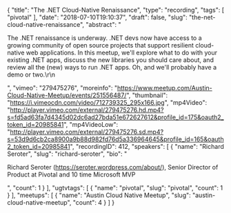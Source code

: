 {
  "title": "The .NET Cloud-Native Renaissance",
  "type": "recording",
  "tags": [
    "pivotal"
  ],
  "date": "2018-07-10T19:10:37",
  "draft": false,
  "slug": "the-net-cloud-native-renaissance",
  "abstract": "<p>The .NET renaissance is underway. .NET devs now have access to a growing community of open source projects that support resilient cloud-native web applications. In this meetup, we'll explore what to do with your existing .NET apps, discuss the new libraries you should care about, and review all the (new) ways to run .NET apps. Oh, and we'll probably have a demo or two.\r\n</p>",
  "vimeo": "279475276",
  "moreinfo": "https://www.meetup.com/Austin-Cloud-Native-Meetup/events/251556487/",
  "thumbnail": "https://i.vimeocdn.com/video/712739325_295x166.jpg",
  "mp4Video": "http://player.vimeo.com/external/279475276.hd.mp4?s=fd5ad63fa7d4345d02dc6ad27bda51e672627612&profile_id=175&oauth2_token_id=20985841",
  "mp4VideoLow": "http://player.vimeo.com/external/279475276.sd.mp4?s=53d9d6cb2ca8900a9b88d982fd76d5a336964645&profile_id=165&oauth2_token_id=20985841",
  "recordingID": 412,
  "speakers": [
    {
      "name": "Richard Seroter",
      "slug": "richard-seroter",
      "bio": "<p>Richard Seroter (https://seroter.wordpress.com/about/), Senior Director of Product at Pivotal and 10 time Microsoft MVP</p>",
      "count": 1
    }
  ],
  "ugtvtags": [
    {
      "name": "pivotal",
      "slug": "pivotal",
      "count": 1
    }
  ],
  "meetups": [
    {
      "name": "Austin Cloud Native Meetup",
      "slug": "austin-cloud-native-meetup",
      "count": 4
    }
  ]
}